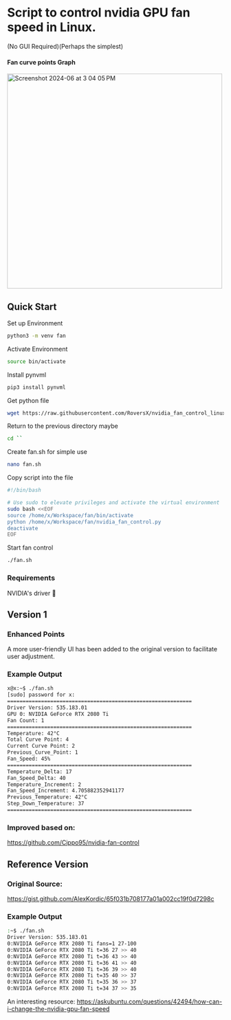 # Script to control nvidia GPU fan speed in Linux.
(No GUI Required)(Perhaps the simplest)

#### Fan curve points Graph
<img width="500" alt="Screenshot 2024-06 at 3 04 05 PM" src="https://github.com/RoversX/nvndia_fan__control_linux/assets/85817538/a25a720f-ac68-487a-b760-2c81b5b74136">

## Quick Start 
Set up Environment
```bash
python3 -m venv fan
```
Activate Environment
```bash
source bin/activate
```
Install pynvml
```bash
pip3 install pynvml
```
Get python file
```bash
wget https://raw.githubusercontent.com/RoversX/nvidia_fan_control_linux/main/nvidia_fan_control.py
```
Return to the previous directory maybe
```bash
cd ``
```
Create fan.sh for simple use
```bash
nano fan.sh
```
Copy script into the file
```sh
#!/bin/bash

# Use sudo to elevate privileges and activate the virtual environment
sudo bash <<EOF
source /home/x/Workspace/fan/bin/activate
python /home/x/Workspace/fan/nvidia_fan_control.py
deactivate
EOF
```
Start fan control
```bash
./fan.sh
```
### Requirements

NVIDIA's driver 🤗

## Version 1

### Enhanced Points
A more user-friendly UI has been added to the original version to facilitate user adjustment.
### Example Output
```bash
x@x:~$ ./fan.sh
[sudo] password for x: 
============================================================
Driver Version: 535.183.01
GPU 0: NVIDIA GeForce RTX 2080 Ti
Fan Count: 1
============================================================
Temperature: 42°C
Total Curve Point: 4
Current Curve Point: 2
Previous_Curve_Point: 1
Fan_Speed: 45%
============================================================
Temperature_Delta: 17
Fan_Speed_Delta: 40
Temperature_Increment: 2
Fan_Speed_Increment: 4.705882352941177
Previous_Temperature: 42°C
Step_Down_Temperature: 37
============================================================

```


### Improved based on: 
https://github.com/Cippo95/nvidia-fan-control



## Reference Version

### Original Source:

https://gist.github.com/AlexKordic/65f031b708177a01a002cc19f0d7298c

### Example Output


```bash
:~$ ./fan.sh
Driver Version: 535.183.01
0:NVIDIA GeForce RTX 2080 Ti fans=1 27-100
0:NVIDIA GeForce RTX 2080 Ti t=36 27 >> 40
0:NVIDIA GeForce RTX 2080 Ti t=36 43 >> 40
0:NVIDIA GeForce RTX 2080 Ti t=36 41 >> 40
0:NVIDIA GeForce RTX 2080 Ti t=36 39 >> 40
0:NVIDIA GeForce RTX 2080 Ti t=35 40 >> 37
0:NVIDIA GeForce RTX 2080 Ti t=35 36 >> 37
0:NVIDIA GeForce RTX 2080 Ti t=34 37 >> 35

```



An interesting resource: https://askubuntu.com/questions/42494/how-can-i-change-the-nvidia-gpu-fan-speed

